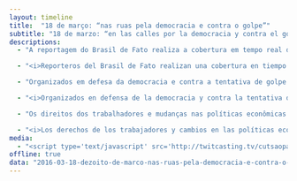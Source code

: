 ```yaml
---
layout: timeline
title:  "18 de março: “nas ruas pela democracia e contra o golpe”"
subtitle: "18 de marzo: “en las calles por la democracia y contra el golpe”"
descriptions:
  - "A reportagem do Brasil de Fato realiza a cobertura em tempo real dos diversos atos político-culturais da Frente Brasil Popular pelo país."

  - "<i>Reporteros del Brasil de Fato realizan una cobertura en tiempo real de los diversos actos político-culturales de la Frente Brasil Popular por el país.</i>"

  - "Organizados em defesa da democracia e contra a tentativa de golpe que ameaça o Estado Democrático de Direito, as manifestações reúnem movimentos populares, sindicatos, partidos, artistas, intelectuais e todos aqueles que desejam um país livre e soberano."

  - "<i>Organizados en defensa de la democracia y contra la tentativa de golpe que amenaza el Estado Democrático de Derecho, las movilizaciones reúnen movimientos populares, sindicatos, partidos, artistas, intelectuales y todos aquellos que desean un país libre y soberano.</i>"

  - "Os direitos dos trabalhadores e mudanças nas políticas econômicas e sociais também são bandeiras levantadas pelos manifestantes."

  - "<i>Los derechos de los trabajadores y cambios en las políticas económicas y sociales también son banderas levantadas por los manifestantes.</i>"
media:
  - "<script type='text/javascript' src='http://twitcasting.tv/cutsaopaulo/embed/live-480-0'></script>"
offline: true
data: "2016-03-18-dezoito-de-marco-nas-ruas-pela-democracia-e-contra-o-golpe.json"
---
```

